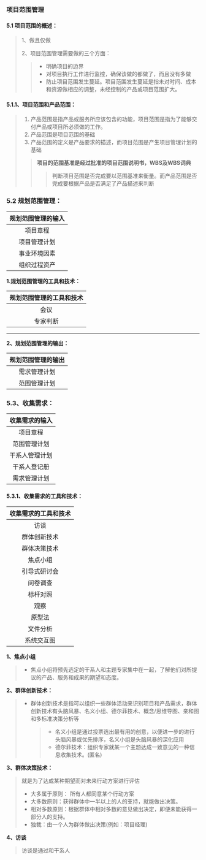 ### 项目范围管理

#### 5.1 项目范围的概述：

> 1、做且仅做
>
> 2、项目范围管理需要做的三个方面：
>
> > * 明确项目的边界
> > * 对项目执行工作进行监控，确保该做的都做了，而且没有多做
> > * 防止项目范围发生蔓延。项目范围发生蔓延是指未对时间、成本和资源做相应的调整，未经控制的产品或项目范围扩大。

#### 5.1.1、项目范围和产品范围：

> 1. 产品范围是指产品或服务所应该包含的功能，项目范围是指为了能够交付产品或项目所必须做的工作。
> 2. 产品范围是项目范围的基础
> 3. 产品范围的定义是产品要求的描述，而项目范围是产生项目管理计划的基础
>
> > **项目的范围基准是经过批准的项目范围说明书，WBS及WBS词典**
> >
> > > 判断项目范围是否完成要以范围基准来衡量。而产品范围是否完成要根据产品是否满足了产品描述来判断

### 5.2 规划范围管理：

| 规划范围管理的输入 |
| :----------------: |
|      项目章程      |
|    项目管理计划    |
|    事业环境因素    |
|    组织过程资产    |

**1.规划范围管理的工具和技术：**

| 规划范围管理的工具和技术 |
| :----------------------: |
|           会议           |
|         专家判断         |

****

**2、规划范围管理的输出：**

| 规划范围管理的输出 |
| :----------------: |
|    需求管理计划    |
|    范围管理计划    |

### 5.3、收集需求：

| 收集需求的输入 |
| :------------: |
|    项目章程    |
|  范围管理计划  |
| 干系人管理计划 |
|  干系人登记册  |
|  需求管理计划  |

#### 5.3.1、收集需求的工具和技术：

| 收集需求的工具和技术 |
| :------------------: |
|         访谈         |
|     群体创新技术     |
|     群体决策技术     |
|       焦点小组       |
|     引导式研讨会     |
|       问卷调查       |
|       标杆对照       |
|         观察         |
|        原型法        |
|       文件分析       |
|      系统交互图      |

**1、焦点小组**

> * 焦点小组将预先选定的干系人和主题专家集中在一起，了解他们对所提议的产品、服务和成果的期望和态度。

**2、群体创新技术：**

> * 群体创新技术是指可以组织一些群体活动来识别项目和产品需求，群体创新技术有头脑风暴、名义小组、德尔菲技术、概念/思维导图、亲和图和多标准决策分析等
>
>   > * 名义小组是通过投票选出最有用的创意，以便进一步的进行头脑风暴或优先排序，名义小组是头脑风暴的深化应用
>   > * 德尔菲技术：组织专家就某一个主题达成一致意见的一种信息收集技术。(匿名)

**3、群体决策技术：**

>  就是为了达成某种期望而对未来行动方案进行评估
>
> * 大多属于原则： 所有人都同意某个行动方案
> * 大多数原则：获得群体中一半以上的人的支持，就能做出决策。
> * 相对多数原则：根据群体中相对多数的意见做出决定，即便未能获得一部分人的支持。
> * 独裁：由一个人为群体做出决策(例如：项目经理)

**4、访谈**

> 访谈是通过和干系人